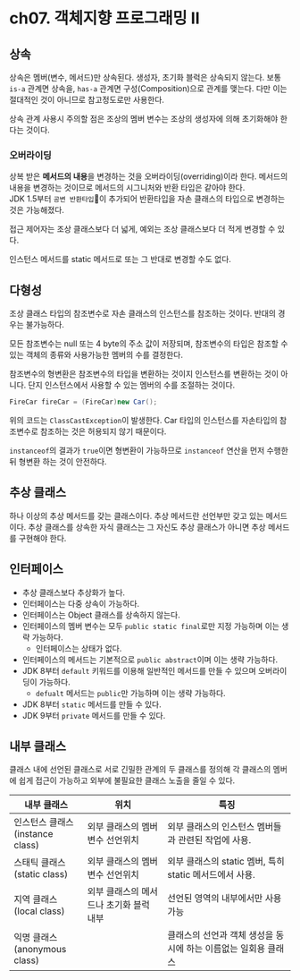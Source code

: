 # ch07. 객체지향 프로그래밍 Ⅱ

## 상속
상속은 멤버(변수, 메서드)만 상속된다. 생성자, 초기화 블럭은 상속되지 않는다. 보통 `is-a` 관계면 상속을, `has-a` 관계면 구성(Composition)으로 관계를 맺는다. 다만 이는 절대적인 것이 아니므로 참고정도로만 사용한다.  

상속 관계 사용시 주의할 점은 조상의 멤버 변수는 조상의 생성자에 의해 초기화해야 한다는 것이다. 

### 오버라이딩
상복 받은 **메서드의 내용**을 변경하는 것을 오버라이딩(overriding)이라 한다. 메서드의 내용을 변경하는 것이므로 메서드의 시그니처와 반환 타입은 같아야 한다.  
JDK 1.5부터 `공변 반환타입`이 추가되어 반환타입을 자손 클래스의 타입으로 변경하는 것은 가능해졌다.  

접근 제어자는 조상 클래스보다 더 넓게, 예외는 조상 클래스보다 더 적게 변경할 수 있다.  

인스턴스 메서드를 static 메서드로 또는 그 반대로 변경할 수도 없다.  

## 다형성
조상 클래스 타입의 참조변수로 자손 클래스의 인스턴스를 참조하는 것이다. 반대의 경우는 불가능하다.  

모든 참조변수는 null 또는 4 byte의 주소 값이 저장되며, 참조변수의 타입은 참조할 수 있는 객체의 종류와 사용가능한 멤버의 수를 결정한다.  

참조변수의 형변환은 참조변수의 타입을 변환하는 것이지 인스턴스를 변환하는 것이 아니다. 단지 인스턴스에서 사용할 수 있는 멤버의 수를 조절하는 것이다.  

```java
FireCar fireCar = (FireCar)new Car();
```

위의 코드는 `ClassCastException`이 발생한다. Car 타입의 인스턴스를 자손타입의 참조변수로 참조하는 것은 허용되지 않기 때문이다.

`instanceof`의 결과가 `true`이면 형변환이 가능하므로 `instanceof` 연산을 먼저 수행한 뒤 형변환 하는 것이 안전하다.  

## 추상 클래스
하나 이상의 추상 메서드를 갖는 클래스이다. 추상 메서드란 선언부만 갖고 있는 메서드이다. 추상 클래스를 상속한 자식 클래스는 그 자신도 추상 클래스가 아니면 추상 메서드를 구현해야 한다. 

## 인터페이스
- 추상 클래스보다 추상화가 높다.
- 인터페이스는 다중 상속이 가능하다.
- 인터페이스는 Object 클래스를 상속하지 않는다.
- 인터페이스의 멤버 변수는 모두 `public static final`로만 지정 가능하며 이는 생략 가능하다.
	- 인터페이스는 상태가 없다.
- 인터페이스의 메서드는 기본적으로 `public abstract`이며 이는 생략 가능하다.
- JDK 8부터 `default` 키워드를 이용해 일반적인 메서드를 만들 수 있으며 오버라이딩이 가능하다.
	- `defualt` 메서드는 `public`만 가능하며 이는 생략 가능하다.
- JDK 8부터 `static` 메서드를 만들 수 있다.
- JDK 9부터 `private` 메서드를 만들 수 있다.

## 내부 클래스
클래스 내에 선언된 클래스로 서로 긴밀한 관계의 두 클래스를 정의해 각 클래스의 멤버에 쉽게 접근이 가능하고 외부에 불필요한 클래스 노출을 줄일 수 있다. 

| 내부 클래스                          | 위치                                    | 특징                                                           |
| ------------------------------------ | --------------------------------------- | -------------------------------------------------------------- |
| 인스턴스 클래스<br/>(instance class) | 외부 클래스의 멤버변수 선언위치         | 외부 클래스의 인스턴스 멤버들과 관련된 작업에 사용.            |
| 스태틱 클래스<br/>(static class)     | 외부 클래스의 멤버변수 선언위치         | 외부 클래스의 static 멤버, 특히 static 메서드에서 사용.        |
| 지역 클래스<br/>(local class)        | 외부 클래스의 메서드나 초기화 블럭 내부 | 선언된 영역의 내부에서만 사용 가능                             |
| 익명 클래스<br/>(anonymous class)    |                                         | 클래스의 선언과 객체 생성을 동시에 하는 이름없는 일회용 클래스 |


